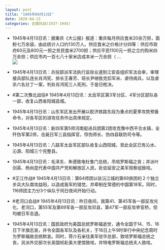 ```yaml
---
layout: post
title: "1945年04月13日"
date: 2020-04-13
categories: 全面抗战(1937-1945)
---
```


<meta name="referrer" content="no-referrer" />

- 1945年4月13日讯：据重庆《大公报》报道：重庆每月供应食米20余万担，面粉七万余袋，由此统计人口约130万人。供应食米之价格计分四等：供应市政府60元及800元一担之贫民食米2700担；供应平民1100元一担之立约购米四万余担；供应市内一百七八十家米店成本米一万余担（ ... <br/><img src="https://wx2.sinaimg.cn/large/aca367d8ly1gdscfhh07pj20c809zjri.jpg" />

- 1945年4月13日讯：兵役部派军法执行监徐业道到江安县组织军法会审，审理接兵部队连长肖鸿宪、排长王春芳、班长尹继胜克扣军米、虐待病兵，以及虐杀六名壮丁一案，判处肖鸿宪三人死刑，于是日枪决。 

- #第二次豫北战役# 1945年4月13日讯：太岳军区第3军分区、4军分区部队各一部，收复山西省阳城县城。 

- 1945年4月13日讯：山东军区发出开展以胶济铁路东段为重点的夏季攻势预备命令，对各军区的进攻任务作出具体规定。 

- 1945年4月13日讯：新四军第5师河南挺进兵团第2团攻克豫中西平合水镇，全歼伪军第2师，击毙日军三县指挥官，俘伪师长、伪四县联防司令等。 

- 1945年4月13日讯：八路军太岳军区部队收复山西阳城，至此全区已有沁水、沁源、阳城三个完整县。 

- 1945年4月13日讯：毛泽东、朱德致电杜鲁门总统，吊唁罗斯福之丧；并派叶剑英、杨尚昆代表中国共产党和解放区人民，赴驻延安之美军观察组致唁。 

- #芷江作战# 1945年4月13日讯：第64师团以驻沅江城的第69旅团的２个独立步兵大队南攻益阳，以造成我军的错觉，并牵制在常德的中国第18军。同时，116师团主力分3个纵队于同日夜间开始行动。 

- #老河口会战# 1945年4月13日讯：昨日夜间，我第41、第45军各一部反攻光化、老河口，第55军及第69军各一部反攻邓县，第47军一部反攻李官桥，但均被日军击退。 

- 1945年4月13日讯：国民政府为美国总统罗斯福逝世，通令全国于14、15、16日下半旗志哀，并令全国各军队及各机关，于16日上午9时举行中央纪念周时为罗斯福故总统默哀。同时，蒋介石亲往美军驻华总部，致唁罗斯福总统之丧，另派外交部次长吴国桢赴美大使馆致唁，并特电罗斯福总统夫人致唁。 

